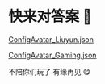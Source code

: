 # 快来对答案 🤪
[ConfigAvatar_Liuyun.json](https://github.com/MLChinoo/4.3.50-Resources/blob/main/BinOutput/Avatar/ConfigAvatar_Liuyun.json)  
  
[ConfigAvatar_Gaming.json](https://github.com/MLChinoo/4.3.50-Resources/blob/main/BinOutput/Avatar/ConfigAvatar_Gaming.json)  

不陪你们玩了 有缘再见 😋
